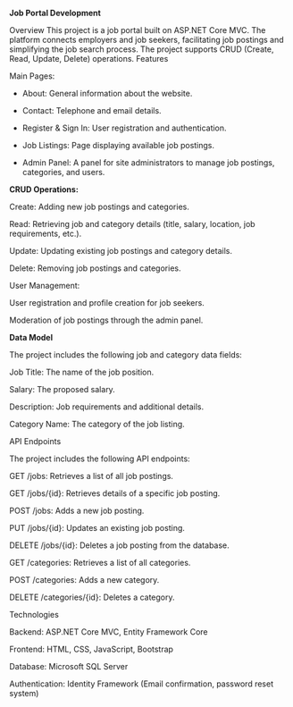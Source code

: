 **Job Portal Development**

Overview
This project is a job portal built on ASP.NET Core MVC. The platform connects employers and job seekers, facilitating job postings and simplifying the job search process. The project supports CRUD (Create, Read, Update, Delete) operations.
Features

Main Pages:
- About: General information about the website.

- Contact: Telephone and email details.

- Register & Sign In: User registration and authentication.

- Job Listings: Page displaying available job postings.

- Admin Panel: A panel for site administrators to manage job postings, categories, and users.

**CRUD Operations:**

Create: Adding new job postings and categories.

Read: Retrieving job and category details (title, salary, location, job requirements, etc.).

Update: Updating existing job postings and category details.

Delete: Removing job postings and categories.

User Management:

User registration and profile creation for job seekers.

Moderation of job postings through the admin panel.

**Data Model**

The project includes the following job and category data fields:

Job Title: The name of the job position.

Salary: The proposed salary.

Description: Job requirements and additional details.

Category Name: The category of the job listing.

API Endpoints

The project includes the following API endpoints:

GET /jobs: Retrieves a list of all job postings.

GET /jobs/{id}: Retrieves details of a specific job posting.

POST /jobs: Adds a new job posting.

PUT /jobs/{id}: Updates an existing job posting.

DELETE /jobs/{id}: Deletes a job posting from the database.

GET /categories: Retrieves a list of all categories.

POST /categories: Adds a new category.

DELETE /categories/{id}: Deletes a category.

Technologies

Backend: ASP.NET Core MVC, Entity Framework Core

Frontend: HTML, CSS, JavaScript, Bootstrap

Database: Microsoft SQL Server

Authentication: Identity Framework (Email confirmation, password reset system)

